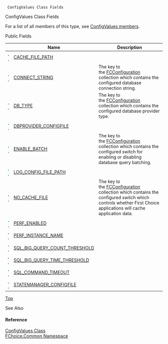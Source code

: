 ﻿     ConfigValues Class Fields                                                   

ConfigValues Class Fields

For a list of all members of this type, see [ConfigValues members](FChoice.Common~FChoice.Common.ConfigValues_members.md).

Public Fields

|   | Name | Description |
| --- | --- | --- |
| ![Public Field](dotnetimages/publicField.png)![static (Shared in Visual Basic)](dotnetimages/static.png) | [CACHE_FILE_PATH](FChoice.Common~FChoice.Common.ConfigValues~CACHE_FILE_PATH.md) |   |
| ![Public Field](dotnetimages/publicField.png)![static (Shared in Visual Basic)](dotnetimages/static.png) | [CONNECT_STRING](FChoice.Common~FChoice.Common.ConfigValues~CONNECT_STRING.md) | The key to the [FCConfiguration](FChoice.Common~FChoice.Common.FCConfiguration.md) collection which contains the configured database connection string.   |
| ![Public Field](dotnetimages/publicField.png)![static (Shared in Visual Basic)](dotnetimages/static.png) | [DB_TYPE](FChoice.Common~FChoice.Common.ConfigValues~DB_TYPE.md) | The key to the [FCConfiguration](FChoice.Common~FChoice.Common.FCConfiguration.md) collection which contains the configured database provider type.   |
| ![Public Field](dotnetimages/publicField.png)![static (Shared in Visual Basic)](dotnetimages/static.png) | [DBPROVIDER_CONFIGFILE](FChoice.Common~FChoice.Common.ConfigValues~DBPROVIDER_CONFIGFILE.md) |   |
| ![Public Field](dotnetimages/publicField.png)![static (Shared in Visual Basic)](dotnetimages/static.png) | [ENABLE_BATCH](FChoice.Common~FChoice.Common.ConfigValues~ENABLE_BATCH.md) | The key to the [FCConfiguration](FChoice.Common~FChoice.Common.FCConfiguration.md) collection which contains the configured switch for enabling or disabling database query batching.   |
| ![Public Field](dotnetimages/publicField.png)![static (Shared in Visual Basic)](dotnetimages/static.png) | [LOG_CONFIG_FILE_PATH](FChoice.Common~FChoice.Common.ConfigValues~LOG_CONFIG_FILE_PATH.md) |   |
| ![Public Field](dotnetimages/publicField.png)![static (Shared in Visual Basic)](dotnetimages/static.png) | [NO_CACHE_FILE](FChoice.Common~FChoice.Common.ConfigValues~NO_CACHE_FILE.md) | The key to the [FCConfiguration](FChoice.Common~FChoice.Common.FCConfiguration.md) collection which contains the configured switch which controls whether First Choice applications will cache application data.   |
| ![Public Field](dotnetimages/publicField.png)![static (Shared in Visual Basic)](dotnetimages/static.png) | [PERF_ENABLED](FChoice.Common~FChoice.Common.ConfigValues~PERF_ENABLED.md) |   |
| ![Public Field](dotnetimages/publicField.png)![static (Shared in Visual Basic)](dotnetimages/static.png) | [PERF_INSTANCE_NAME](FChoice.Common~FChoice.Common.ConfigValues~PERF_INSTANCE_NAME.md) |   |
| ![Public Field](dotnetimages/publicField.png)![static (Shared in Visual Basic)](dotnetimages/static.png) | [SQL_BIG_QUERY_COUNT_THRESHOLD](FChoice.Common~FChoice.Common.ConfigValues~SQL_BIG_QUERY_COUNT_THRESHOLD.md) |   |
| ![Public Field](dotnetimages/publicField.png)![static (Shared in Visual Basic)](dotnetimages/static.png) | [SQL_BIG_QUERY_TIME_THRESHOLD](FChoice.Common~FChoice.Common.ConfigValues~SQL_BIG_QUERY_TIME_THRESHOLD.md) |   |
| ![Public Field](dotnetimages/publicField.png)![static (Shared in Visual Basic)](dotnetimages/static.png) | [SQL_COMMAND_TIMEOUT](FChoice.Common~FChoice.Common.ConfigValues~SQL_COMMAND_TIMEOUT.md) |   |
| ![Public Field](dotnetimages/publicField.png)![static (Shared in Visual Basic)](dotnetimages/static.png) | [STATEMANAGER_CONFIGFILE](FChoice.Common~FChoice.Common.ConfigValues~STATEMANAGER_CONFIGFILE.md) |   |

[Top](#top)

See Also

#### Reference

[ConfigValues Class](FChoice.Common~FChoice.Common.ConfigValues.md)  
[FChoice.Common Namespace](FChoice.Common~FChoice.Common_namespace.md)